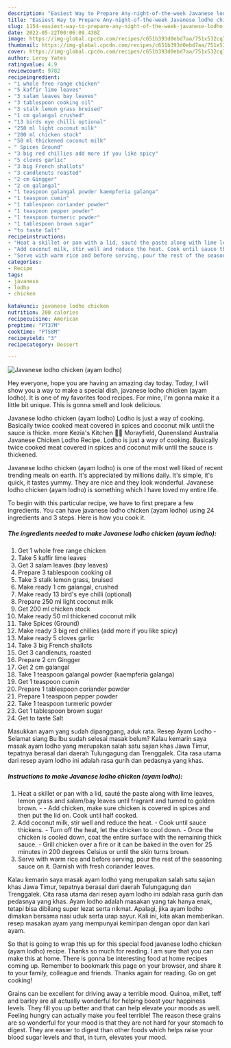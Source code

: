 ```yaml
---
description: "Easiest Way to Prepare Any-night-of-the-week Javanese lodho chicken (ayam lodho)"
title: "Easiest Way to Prepare Any-night-of-the-week Javanese lodho chicken (ayam lodho)"
slug: 1154-easiest-way-to-prepare-any-night-of-the-week-javanese-lodho-chicken-ayam-lodho
date: 2022-05-22T00:06:09.430Z
image: https://img-global.cpcdn.com/recipes/c651b393d0ebd7aa/751x532cq70/javanese-lodho-chicken-ayam-lodho-recipe-main-photo.jpg
thumbnail: https://img-global.cpcdn.com/recipes/c651b393d0ebd7aa/751x532cq70/javanese-lodho-chicken-ayam-lodho-recipe-main-photo.jpg
cover: https://img-global.cpcdn.com/recipes/c651b393d0ebd7aa/751x532cq70/javanese-lodho-chicken-ayam-lodho-recipe-main-photo.jpg
author: Leroy Yates
ratingvalue: 4.9
reviewcount: 9782
recipeingredient:
- "1 whole free range chicken"
- "5 kaffir lime leaves"
- "3 salam leaves bay leaves"
- "3 tablespoon cooking oil"
- "3 stalk lemon grass bruised"
- "1 cm galangal crushed"
- "13 birds eye chilli optional"
- "250 ml light coconut milk"
- "200 ml chicken stock"
- "50 ml thickened coconut milk"
- " Spices Ground"
- "3 big red chillies add more if you like spicy"
- "5 cloves garlic"
- "3 big French shallots"
- "3 candlenuts roasted"
- "2 cm Gingger"
- "2 cm galangal"
- "1 teaspoon galangal powder kaempferia galanga"
- "1 teaspoon cumin"
- "1 tablespoon coriander powder"
- "1 teaspoon pepper powder"
- "1 teaspoon turmeric powder"
- "1 tablespoon brown sugar"
- "to taste Salt"
recipeinstructions:
- "Heat a skillet or pan with a lid, sauté the paste along with lime leaves, lemon grass and salam/bay leaves until fragrant and turned to golden brown.  Add chicken, make sure chicken is covered in spices and then put the lid on. Cook until half cooked."
- "Add coconut milk, stir well and reduce the heat. Cook until sauce thickens.  Turn off the heat, let the chicken to cool down. Once the chicken is cooled down, coat the entire surface with the remaining thick sauce. Grill chicken over a fire or it can be baked in the oven for 25 minutes in 200 degrees Celsius or until the skin turns brown."
- "Serve with warm rice and before serving, pour the rest of the seasoning sauce on it. Garnish with fresh coriander leaves."
categories:
- Recipe
tags:
- javanese
- lodho
- chicken

katakunci: javanese lodho chicken 
nutrition: 200 calories
recipecuisine: American
preptime: "PT37M"
cooktime: "PT58M"
recipeyield: "3"
recipecategory: Dessert

---
```



![Javanese lodho chicken (ayam lodho)](https://img-global.cpcdn.com/recipes/c651b393d0ebd7aa/751x532cq70/javanese-lodho-chicken-ayam-lodho-recipe-main-photo.jpg)

Hey everyone, hope you are having an amazing day today. Today, I will show you a way to make a special dish, javanese lodho chicken (ayam lodho). It is one of my favorites food recipes. For mine, I'm gonna make it a little bit unique. This is gonna smell and look delicious.

Javanese lodho chicken (ayam lodho) Lodho is just a way of cooking. Basically twice cooked meat covered in spices and coconut milk until the sauce is thicke. more Kezia&#39;s Kitchen 👩‍🍳 Morayfield, Queensland Australia Javanese Chicken Lodho Recipe. Lodho is just a way of cooking. Basically twice cooked meat covered in spices and coconut milk until the sauce is thickened.

Javanese lodho chicken (ayam lodho) is one of the most well liked of recent trending meals on earth. It's appreciated by millions daily. It's simple, it's quick, it tastes yummy. They are nice and they look wonderful. Javanese lodho chicken (ayam lodho) is something which I have loved my entire life.


To begin with this particular recipe, we have to first prepare a few ingredients. You can have javanese lodho chicken (ayam lodho) using 24 ingredients and 3 steps. Here is how you cook it.

<!--inarticleads1-->

##### The ingredients needed to make Javanese lodho chicken (ayam lodho):

1. Get 1 whole free range chicken
1. Take 5 kaffir lime leaves
1. Get 3 salam leaves (bay leaves)
1. Prepare 3 tablespoon cooking oil
1. Take 3 stalk lemon grass, bruised
1. Make ready 1 cm galangal, crushed
1. Make ready 13 bird&#39;s eye chilli (optional)
1. Prepare 250 ml light coconut milk
1. Get 200 ml chicken stock
1. Make ready 50 ml thickened coconut milk
1. Take  Spices (Ground)
1. Make ready 3 big red chillies (add more if you like spicy)
1. Make ready 5 cloves garlic
1. Take 3 big French shallots
1. Get 3 candlenuts, roasted
1. Prepare 2 cm Gingger
1. Get 2 cm galangal
1. Take 1 teaspoon galangal powder (kaempferia galanga)
1. Get 1 teaspoon cumin
1. Prepare 1 tablespoon coriander powder
1. Prepare 1 teaspoon pepper powder
1. Take 1 teaspoon turmeric powder
1. Get 1 tablespoon brown sugar
1. Get to taste Salt


Masukkan ayam yang sudah dipanggang, aduk rata. Resep Ayam Lodho - Selamat siang Bu Ibu sudah selesai masak belum? Kalau kemarin saya masak ayam lodho yang merupakan salah satu sajian khas Jawa Timur, tepatnya berasal dari daerah Tulungagung dan Trenggalek. Cita rasa utama dari resep ayam lodho ini adalah rasa gurih dan pedasnya yang khas. 

<!--inarticleads2-->

##### Instructions to make Javanese lodho chicken (ayam lodho):

1. Heat a skillet or pan with a lid, sauté the paste along with lime leaves, lemon grass and salam/bay leaves until fragrant and turned to golden brown. -  - Add chicken, make sure chicken is covered in spices and then put the lid on. Cook until half cooked.
1. Add coconut milk, stir well and reduce the heat. - Cook until sauce thickens.  - Turn off the heat, let the chicken to cool down. - Once the chicken is cooled down, coat the entire surface with the remaining thick sauce. - Grill chicken over a fire or it can be baked in the oven for 25 minutes in 200 degrees Celsius or until the skin turns brown.
1. Serve with warm rice and before serving, pour the rest of the seasoning sauce on it. Garnish with fresh coriander leaves.


Kalau kemarin saya masak ayam lodho yang merupakan salah satu sajian khas Jawa Timur, tepatnya berasal dari daerah Tulungagung dan Trenggalek. Cita rasa utama dari resep ayam lodho ini adalah rasa gurih dan pedasnya yang khas. Ayam lodho adalah masakan yang tak hanya enak, tetapi bisa dibilang super lezat serta nikmat. Apalagi, jika ayam lodho dimakan bersama nasi uduk serta urap sayur. Kali ini, kita akan memberikan. resep masakan ayam yang mempunyai kemiripan dengan opor dan kari ayam. 

So that is going to wrap this up for this special food javanese lodho chicken (ayam lodho) recipe. Thanks so much for reading. I am sure that you can make this at home. There is gonna be interesting food at home recipes coming up. Remember to bookmark this page on your browser, and share it to your family, colleague and friends. Thanks again for reading. Go on get cooking!

Grains can be excellent for driving away a terrible mood. Quinoa, millet, teff and barley are all actually wonderful for helping boost your happiness levels. They fill you up better and that can help elevate your moods as well. Feeling hungry can actually make you feel terrible! The reason these grains are so wonderful for your mood is that they are not hard for your stomach to digest. They are easier to digest than other foods which helps raise your blood sugar levels and that, in turn, elevates your mood.
